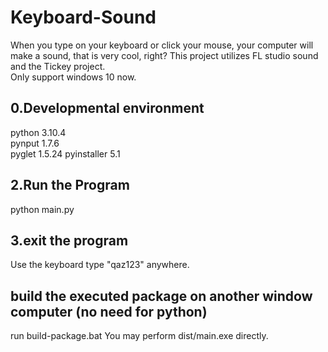 # Keyboard-Sound

When you type on your keyboard or click your mouse, your computer will make a sound, that is very cool, right?
This project utilizes FL studio sound and the Tickey project.  
Only support windows 10 now.

## 0.Developmental environment

python 3.10.4  
pynput 1.7.6  
pyglet 1.5.24
pyinstaller 5.1  

## 2.Run the Program

python main.py

## 3.exit the program

Use the keyboard type "qaz123" anywhere.

## build the executed package on another window computer (no need for python)

run build-package.bat
You may perform dist/main.exe directly.